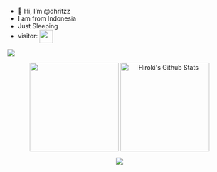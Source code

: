 - 👋 Hi, I’m @dhritzz
- I am from Indonesia
- Just Sleeping
- visitor: <img align="center" height="30px" src="https://profile-counter.glitch.me/dhritzz/count.svg" />
<img align="center" src="https://github-readme-activity-graph.vercel.app/graph?username=dhritzz&bg_color=222222&color=ffffff&line=1890ff&point=ffffff&area=true&hide_border=false" />
<p align="center">
<img align="center" height="200px" src="https://github-readme-stats.vercel.app/api/top-langs/?username=mastercodercat&langs_count=8&theme=dark&layout=compact&hide=html,scss,makefile,ruby,css,less" />
<img align="center" height="200px" src="https://github-readme-stats-git-masterrstaa-rickstaa.vercel.app/api?username=dhritzz&show_icons=true&count_private=true&include_all_commits=true&line_height=25&theme=dark" alt="Hiroki's Github Stats" />
</p>
</p>
<div align="center" style="font-size: 25px;font-weight: 900;">
  <a href="https://github.com/starlitnightsky">
    <img src="https://github-readme-streak-stats.herokuapp.com?user=dhritzz&theme=dark" />
  </a>
</div>
</section>
